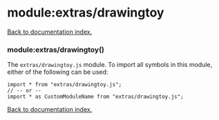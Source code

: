 # module:extras/drawingtoy

[Back to documentation index.](index.md)

<a name='extras_drawingtoy'></a>
### module:extras/drawingtoy()

The <code>extras/drawingtoy.js</code> module.
To import all symbols in this module, either of the following can be used:

    import * from "extras/drawingtoy.js";
    // -- or --
    import * as CustomModuleName from "extras/drawingtoy.js";

[Back to documentation index.](index.md)
